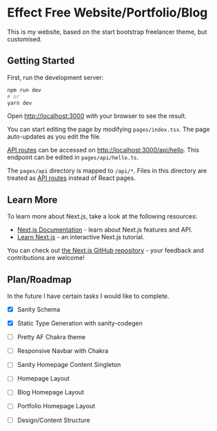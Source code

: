 # Effect Free Website/Portfolio/Blog

This is my website, based on the start bootstrap freelancer theme, but
customised.

## Getting Started

First, run the development server:

```bash
npm run dev
# or
yarn dev
```

Open [http://localhost:3000](http://localhost:3000) with your browser to see the result.

You can start editing the page by modifying `pages/index.tsx`. The page auto-updates as you edit the file.

[API routes](https://nextjs.org/docs/api-routes/introduction) can be accessed on [http://localhost:3000/api/hello](http://localhost:3000/api/hello). This endpoint can be edited in `pages/api/hello.ts`.

The `pages/api` directory is mapped to `/api/*`. Files in this directory are treated as [API routes](https://nextjs.org/docs/api-routes/introduction) instead of React pages.

## Learn More

To learn more about Next.js, take a look at the following resources:

- [Next.js Documentation](https://nextjs.org/docs) - learn about Next.js features and API.
- [Learn Next.js](https://nextjs.org/learn) - an interactive Next.js tutorial.

You can check out [the Next.js GitHub repository](https://github.com/vercel/next.js/) - your feedback and contributions are welcome!

## Plan/Roadmap

In the future I have certain tasks I would like to complete.

- [x] Sanity Schema
- [x] Static Type Generation with sanity-codegen
- [ ] Pretty AF Chakra theme
- [ ] Responsive Navbar with Chakra
- [ ] Sanity Homepage Content Singleton
- [ ] Homepage Layout
- [ ] Blog Homepage Layout
- [ ] Portfolio Homepage Layout
- [ ] Design/Content Structure

